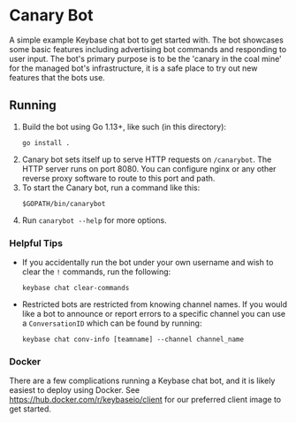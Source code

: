 # Canary Bot

A simple example Keybase chat bot to get started with. The bot showcases some
basic features including advertising bot commands and responding to user input.
The bot's primary purpose is to be the 'canary in the coal mine' for the
managed bot's infrastructure, it is a safe place to try out new features that
the bots use.

## Running

1. Build the bot using Go 1.13+, like such (in this directory):
   ```
   go install .
   ```
2. Canary bot sets itself up to serve HTTP requests on `/canarybot`. The HTTP server runs on port 8080. You can configure nginx or any other reverse proxy software to route to this port and path.
3. To start the Canary bot, run a command like this:
   ```
   $GOPATH/bin/canarybot
   ```
4. Run `canarybot --help` for more options.

### Helpful Tips

- If you accidentally run the bot under your own username and wish to clear the `!` commands, run the following:
  ```
  keybase chat clear-commands
  ```
- Restricted bots are restricted from knowing channel names. If you would like
  a bot to announce or report errors to a specific channel you can use a
  `ConversationID` which can be found by running:
  ```
  keybase chat conv-info [teamname] --channel channel_name
  ```

### Docker

There are a few complications running a Keybase chat bot, and it is likely easiest to deploy using Docker. See https://hub.docker.com/r/keybaseio/client for our preferred client image to get started.
